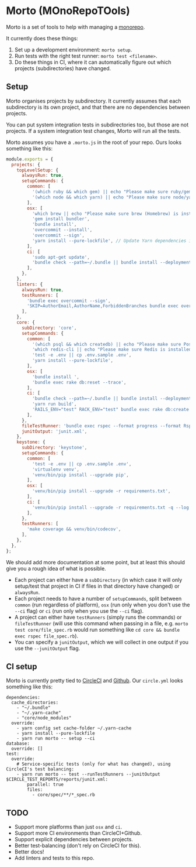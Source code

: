# Morto (MOnoRepoTOols)

Morto is a set of tools to help with managing a [monorepo](https://danluu.com/monorepo/).

It currently does these things:

1. Set up a development environment: `morto setup`.
2. Run tests with the right test runner: `morto test <filename>`.
3. Do these things in CI, where it can automatically figure out which projects (subdirectories) have changed.


## Setup

Morto organises projects by subdirectory. It currently assumes that each subdirectory is its own project, and that there are no dependencies between projects.

You can put system integration tests in subdirectories too, but those are not projects. If a system integration test changes, Morto will run all the tests.

Morto assumes you have a `.morto.js` in the root of your repo. Ours looks something like this:

```javascript
module.exports = {
  projects: {
    topLevelSetup: {
      alwaysRun: true,
      setupCommands: {
        common: [
          '(which ruby && which gem) || echo "Please make sure ruby/gem are installed"',
          '(which node && which yarn) || echo "Please make sure node/yarn are installed"',
        ],
        osx: [
          'which brew || echo "Please make sure brew (Homebrew) is installed"',
          'gem install bundler',
          'bundle install',
          'overcommit --install',
          'overcommit --sign',
          'yarn install --pure-lockfile', // Update Yarn dependencies in OSX so you can just run `yarn run morto -- setup`.
        ],
        ci: [
          'sudo apt-get update',
          'bundle check --path=~/.bundle || bundle install --deployment --path=~/.bundle',
        ],
      },
    },
    linters: {
      alwaysRun: true,
      testRunners: [
        'bundle exec overcommit --sign',
        'SKIP=AuthorEmail,AuthorName,ForbiddenBranches bundle exec overcommit -r',
      ],
    },
    core: {
      subDirectory: 'core',
      setupCommands: {
        common: [
          '(which psql && which createdb) || echo "Please make sure PostgreSQL is installed"',
          'which redis-cli || echo "Please make sure Redis is installed (but not running)"',
          'test -e .env || cp .env.sample .env',
          'yarn install --pure-lockfile',
        ],
        osx: [
          'bundle install ',
          'bundle exec rake db:reset --trace',
        ],
        ci: [
          'bundle check --path=~/.bundle || bundle install --deployment --path=~/.bundle',
          'yarn run build',
          'RAILS_ENV="test" RACK_ENV="test" bundle exec rake db:create db:structure:load --trace',
        ],
      },
      fileTestRunner: 'bundle exec rspec --format progress --format RspecJunitFormatter --out junit.xml',
      junitOutput: 'junit.xml',
    },
    keystone: {
      subDirectory: 'keystone',
      setupCommands: {
        common: [
          'test -e .env || cp .env.sample .env',
          'virtualenv venv',
          'venv/bin/pip install --upgrade pip',
        ],
        osx: [
          'venv/bin/pip install --upgrade -r requirements.txt',
        ],
        ci: [
          'venv/bin/pip install --upgrade -r requirements.txt -q --log $CIRCLE_ARTIFACTS/pip-keystone.log',
        ],
      },
      testRunners: [
        'make coverage && venv/bin/codecov',
      ],
    },
  },
};
```

We should add more documentation at some point, but at least this should give you a rough idea of what is possible.

- Each project can either have a `subDirectory` (in which case it will only setup/test that project in CI if files in that directory have changed) or `alwaysRun`.
- Each project needs to have a number of `setupCommands`, split between `common` (run regardless of platform), `osx` (run only when you don't use the `--ci` flag) or `ci` (run only when you use the `--ci` flag).
- A project can either have `testRunners` (simply runs the commands) or `fileTestRunner` (will use this command when passing in a file, e.g. `morto test core/file_spec.rb` would run something like `cd core && bundle exec rspec file_spec.rb`).
- You can specify a `junitOutput`, which we will collect in one output if you use the `--junitOutput` flag.


## CI setup

Morto is currently pretty tied to [CircleCI](https://circleci.com) and [Github](https://github.com). Our `circle.yml` looks something like this:

```
dependencies:
  cache_directories:
    - "~/.bundle"
    - "~/.yarn-cache"
    - "core/node_modules"
  override:
    - yarn config set cache-folder ~/.yarn-cache
    - yarn install --pure-lockfile
    - yarn run morto -- setup --ci
database:
  override: []
test:
  override:
    # Service-specific tests (only for what has changed), using CircleCI's test balancing:
    - yarn run morto -- test --runTestRunners --junitOutput $CIRCLE_TEST_REPORTS/reports/junit.xml:
        parallel: true
        files:
          - core/spec/**/*_spec.rb
```


## TODO
- Support more platforms than just `osx` and `ci`.
- Support more CI environments than CircleCI+Github.
- Support explicit dependencies between projects.
- Better test-balancing (don't rely on CircleCI for this).
- Better docs!
- Add linters and tests to this repo.
